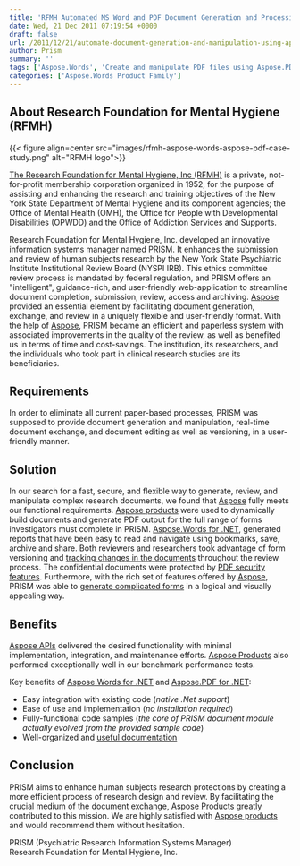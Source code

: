 ```yaml
---
title: 'RFMH Automated MS Word and PDF Document Generation and Processing  using .NET APIs'
date: Wed, 21 Dec 2011 07:19:54 +0000
draft: false
url: /2011/12/21/automate-document-generation-and-manipulation-using-apis/
author: Prism
summary: ''
tags: ['Aspose.Words', 'Create and manipulate PDF files using Aspose.PDF for .NET', 'Create and process MS Word files using Aspose.PDF for .NET', 'Create forms in logical manner', 'Dynamically build Word files and save to PDF format', 'Process Word files without using MS Word', 'Success Stories', 'Track changes in Word file programatically']
categories: ['Aspose.Words Product Family']
---
```


## About Research Foundation for Mental Hygiene (RFMH)



{{< figure align=center src="images/rfmh-aspose-words-aspose-pdf-case-study.png" alt="RFMH logo">}}


[The Research Foundation for Mental Hygiene, Inc (RFMH)][1] is a private, not-for-profit membership corporation organized in 1952, for the purpose of assisting and enhancing the research and training objectives of the New York State Department of Mental Hygiene and its component agencies; the Office of Mental Health (OMH), the Office for People with Developmental Disabilities (OPWDD) and the Office of Addiction Services and Supports.

Research Foundation for Mental Hygiene, Inc. developed an innovative information systems manager named PRISM. It enhances the submission and review of human subjects research by the New York State Psychiatric Institute Institutional Review Board (NYSPI IRB). This ethics committee review process is mandated by federal regulation, and PRISM offers an "intelligent", guidance-rich, and user-friendly web-application to streamline document completion, submission, review, access and archiving. [Aspose][2] provided an essential element by facilitating document generation, exchange, and review in a uniquely flexible and user-friendly format. With the help of [Aspose][3], PRISM became an efficient and paperless system with associated improvements in the quality of the review, as well as benefited us in terms of time and cost-savings. The institution, its researchers, and the individuals who took part in clinical research studies are its beneficiaries.

## Requirements

In order to eliminate all current paper-based processes, PRISM was supposed to provide document generation and manipulation, real-time document exchange, and document editing as well as versioning, in a user-friendly manner.

## Solution

In our search for a fast, secure, and flexible way to generate, review, and manipulate complex research documents, we found that [Aspose][4] fully meets our functional requirements. [Aspose products][5] were used to dynamically build documents and generate PDF output for the full range of forms investigators must complete in PRISM. [Aspose.Words for .NET][6], generated reports that have been easy to read and navigate using bookmarks, save, archive and share. Both reviewers and researchers took advantage of form versioning and [tracking changes in the documents][7] throughout the review process. The confidential documents were protected by [PDF security features][8]. Furthermore, with the rich set of features offered by [Aspose][9], PRISM was able to [generate complicated forms][10] in a logical and visually appealing way.

## Benefits

[Aspose APIs][11] delivered the desired functionality with minimal implementation, integration, and maintenance efforts. [Aspose Products][12] also performed exceptionally well in our benchmark performance tests.

Key benefits of [Aspose.Words for .NET][13] and [Aspose.PDF for .NET][14]:

*   Easy integration with existing code (_native .Net support_)
*   Ease of use and implementation (_no installation required_)
*   Fully-functional code samples (_the core of PRISM document module actually evolved from the provided sample code_)
*   Well-organized and [useful documentation][15]

## Conclusion

PRISM aims to enhance human subjects research protections by creating a more efficient process of research design and review. By facilitating the crucial medium of the document exchange, [Aspose Products][16] greatly contributed to this mission. We are highly satisfied with [Aspose products][17] and would recommend them without hesitation.

PRISM (Psychiatric Research Information Systems Manager)  
Research Foundation for Mental Hygiene, Inc.




[1]: http://corporate.rfmh.org/
[2]: https://www.aspose.com/
[3]: https://www.aspose.com/
[4]: https://www.aspose.com/
[5]: https://products.aspose.com/
[6]: https://products.aspose.com/words/net
[7]: https://docs.aspose.com/display/wordsnet/Track+Changes+in+a+Document
[8]: https://docs.aspose.com/display/pdfnet/Working+with+Security+and+Signatures
[9]: https://www.aspose.com/
[10]: https://docs.aspose.com/display/pdfnet/Working+with+Forms
[11]: https://products.aspose.com/
[12]: https://products.aspose.com/
[13]: https://products.aspose.com/words/net
[14]: https://products.aspose.com/pdf/net
[15]: https://docs.aspose.com/display/totalnet/Home
[16]: https://products.aspose.com/
[17]: https://products.aspose.com/




